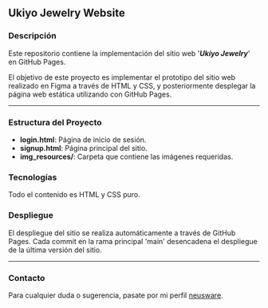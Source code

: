 ## Ukiyo Jewelry Website

### Descripción

Este repositorio contiene la implementación del sitio web '***Ukiyo Jewelry***' en GitHub Pages. 

El objetivo de este proyecto es implementar el prototipo del sitio web realizado en Figma a través de HTML y CSS, y posteriormente desplegar la página web estática utilizando con GitHub Pages.


___

### Estructura del Proyecto

- **login.html**: Página de inicio de sesión.
- **signup.html**: Página principal del sitio.
- **img_resources/**: Carpeta que contiene las imágenes requeridas.


### Tecnologías

Todo el contenido es HTML y CSS puro.

### Despliegue

El despliegue del sitio se realiza automáticamente a través de GitHub Pages. Cada commit en la rama principal 'main' desencadena el despliegue de la última versión del sitio.


___


### Contacto

Para cualquier duda o sugerencia, pasate por mi perfil [neusware](https://github.com/neusware).
